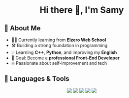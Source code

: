 <h1 align="center">Hi there 👋, I'm Samy</h1>


## 🧠 About Me

- 👨‍🎓 Currently learning from **Elzero Web School**  
- 🛠️ Building a strong foundation in programming  
- 💡 Learning **C++**, **Python**, and improving my **English**  
- 🎯 Goal: Become a **professional Front-End Developer**  
- 🔥 Passionate about self-improvement and tech  





## 🚀 Languages & Tools

<p align="center">
  <img src="https://img.shields.io/badge/C%2B%2B-00599C?style=for-the-badge&logo=c%2B%2B&logoColor=white" />
  <img src="https://img.shields.io/badge/Python-14354C?style=for-the-badge&logo=python&logoColor=white" />
  <img src="https://img.shields.io/badge/English-Learning-blue?style=for-the-badge" />
  <img src="https://img.shields.io/badge/HTML5-E34F26?style=for-the-badge&logo=html5&logoColor=white" />
  <img src="https://img.shields.io/badge/CSS3-1572B6?style=for-the-badge&logo=css3&logoColor=white" />
</p>


